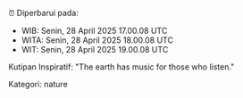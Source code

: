 ⏰ Diperbarui pada:
- WIB: Senin, 28 April 2025 17.00.08 UTC
- WITA: Senin, 28 April 2025 18.00.08 UTC
- WIT: Senin, 28 April 2025 19.00.08 UTC

Kutipan Inspiratif:
"The earth has music for those who listen."


Kategori: nature


